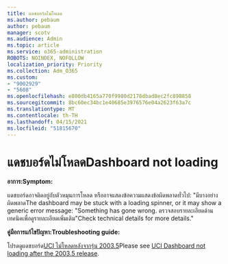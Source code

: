 ```yaml
---
title: แดชบอร์ดไม่โหลด
ms.author: pebaum
author: pebaum
manager: scotv
ms.audience: Admin
ms.topic: article
ms.service: o365-administration
ROBOTS: NOINDEX, NOFOLLOW
localization_priority: Priority
ms.collection: Adm_O365
ms.custom:
- "9002929"
- "5608"
ms.openlocfilehash: e800db4165a770f9980d2178dbad8ec2fc898858
ms.sourcegitcommit: 8bc60ec34bc1e40685e3976576e04a2623f63a7c
ms.translationtype: MT
ms.contentlocale: th-TH
ms.lasthandoff: 04/15/2021
ms.locfileid: "51815670"
---
```

# <a name="dashboard-not-loading"></a><span data-ttu-id="926b2-102">แดชบอร์ดไม่โหลด</span><span class="sxs-lookup"><span data-stu-id="926b2-102">Dashboard not loading</span></span>

<span data-ttu-id="926b2-103">**อาการ:**</span><span class="sxs-lookup"><span data-stu-id="926b2-103">**Symptom:**</span></span>

<span data-ttu-id="926b2-104">แดชบอร์ดอาจติดอยู่กับตัวหมุนการโหลด หรืออาจแสดงข้อความแสดงข้อผิดพลาดทั่วไป: "มีบางอย่างผิดพลาด</span><span class="sxs-lookup"><span data-stu-id="926b2-104">The dashboard may be stuck with a loading spinner, or it may show a generic error message: "Something has gone wrong.</span></span> <span data-ttu-id="926b2-105">ตรวจสอบรายละเอียดด้านเทคนิคเพื่อดูรายละเอียดเพิ่มเติม"</span><span class="sxs-lookup"><span data-stu-id="926b2-105">Check technical details for more details."</span></span>

<span data-ttu-id="926b2-106">**คู่มือการแก้ไขปัญหา:**</span><span class="sxs-lookup"><span data-stu-id="926b2-106">**Troubleshooting guide:**</span></span>

<span data-ttu-id="926b2-107">โปรดดูแดชบอร์ด[UCI ไม่โหลดหลังจากรุ่น 2003.5](https://support.microsoft.com/help/4558635/uci-dashboard-not-loading-after-the-2003-5-release)</span><span class="sxs-lookup"><span data-stu-id="926b2-107">Please see [UCI Dashboard not loading after the 2003.5 release](https://support.microsoft.com/help/4558635/uci-dashboard-not-loading-after-the-2003-5-release).</span></span>
